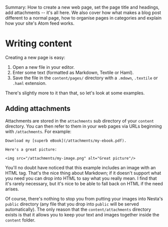 Summary: How to create a new web page, set the page title and headings, add attachments -- it's all here. We also cover how what makes a blog post different to a normal page, how to organise pages in categories and explain how your site's Atom feed works.

# Writing content

Creating a new page is easy:

 1. Open a new file in your editor.
 2. Enter some text (formatted as Markdown, Textile or Haml).
 3. Save the file in the `content/pages/` directory with a `.mdown`,
    `.textile` or `.haml` extension.

There's slightly more to it than that, so let's look at some examples.

## Adding attachments

Attachments are stored in the `attachments` sub directory of your
`content` directory. You can then refer to them in your web pages via
URLs beginning with `/attachments`. For example:

    Download my [superb eBook](/attachments/my-ebook.pdf).

    Here's a great picture:
    
    <img src="/attachments/my-image.png" alt="Great picture"/>

You'll no doubt have noticed that this example includes an image with an
HTML tag. That's the nice thing about Markdown; if it doesn't support
what you need you can drop into HTML to say what you really mean. I find
that it's rarely necessary, but it's nice to be able to fall back on
HTML if the need arises.

Of course, there's nothing to stop you from putting your images into
Nesta's `public` directory (any file that you drop into `public` will be
served automatically). The only reason that the `content/attachments`
directory exists is that it allows you to keep your text and images
together inside the `content` folder.
